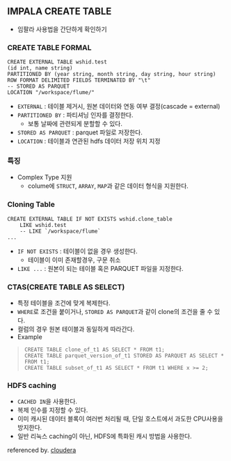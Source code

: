 ## IMPALA CREATE TABLE
- 임팔라 사용법을 간단하게 확인하기 

### CREATE TABLE FORMAL
```
CREATE EXTERNAL TABLE wshid.test
(id int, name string)
PARTITIONED BY (year string, month string, day string, hour string)
ROW FORMAT DELIMITED FIELDS TERMINATED BY "\t" 
-- STORED AS PARQUET
LOCATION "/workspace/flume/"
```
- `EXTERNAL` : 테이블 제거시, 원본 데이터와 연동 여부 결정(cascade = external)
- `PARTITIONED BY` : 파티셔닝 인자를 결정한다.
    - 보통 날짜에 관련되게 분할할 수 있다.
- `STORED AS PARQUET` : parquet 파일로 저장한다.
- `LOCATION` : 테이블과 연관된 hdfs 데이터 저장 위치 지정


### 특징 
- Complex Type 지원 
    - colume에 `STRUCT`, `ARRAY`, `MAP`과 같은 데이터 형식을 지원한다.


### Cloning Table
```
CREATE EXTERNAL TABLE IF NOT EXISTS wshid.clone_table
    LIKE wshid.test
    -- LIKE `/workspace/flume`
...
```
- `IF NOT EXISTS` : 테이블이 없을 경우 생성한다.
    - 테이블이 이미 존재할경우, 구문 취소 
- `LIKE ...` : 원본이 되는 테이블 혹은 PARQUET 파일을 지정한다.


### CTAS(CREATE TABLE AS SELECT)
- 특정 테이블을 조건에 맞게 복제한다.
- `WHERE`로 조건을 붙이거나, `STORED AS PARQUET`과 같이 clone의 조건을 줄 수 있다.
- 컬럼의 경우 원본 테이블과 동일하게 따라간다.
- Example
>```
>CREATE TABLE clone_of_t1 AS SELECT * FROM t1;
>CREATE TABLE parquet_version_of_t1 STORED AS PARQUET AS SELECT * FROM t1;
>CREATE TABLE subset_of_t1 AS SELECT * FROM t1 WHERE x >= 2;
>```

### HDFS caching
- `CACHED IN`을 사용한다.
- 복제 인수를 지정할 수 있다.
- 이미 캐시된 데이터 블록이 여러번 처리될 때, 단일 호스트에서 과도한 CPU사용을 방지한다.
- 일반 리눅스 caching이 아닌, HDFS에 특화된 캐시 방법을 사용한다.


referenced by. [cloudera](https://www.cloudera.com/documentation/enterprise/5-8-x/topics/impala_create_table.html)